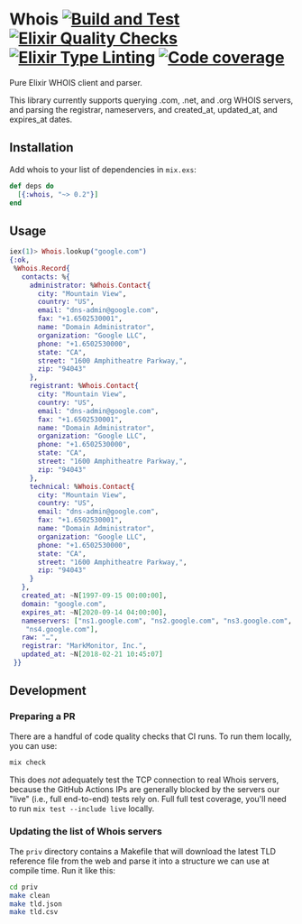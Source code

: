 # Whois [![Build and Test](https://github.com/utkarshkukreti/whois.ex/actions/workflows/elixir-build-and-test.yml/badge.svg)](https://github.com/utkarshkukreti/whois.ex/actions/workflows/elixir-build-and-test.yml) [![Elixir Quality Checks](https://github.com/utkarshkukreti/whois.ex/actions/workflows/elixir-quality-checks.yml/badge.svg)](https://github.com/utkarshkukreti/whois.ex/actions/workflows/elixir-quality-checks.yml) [![Elixir Type Linting](https://github.com/utkarshkukreti/whois.ex/actions/workflows/elixir-dialyzer.yml/badge.svg)](https://github.com/utkarshkukreti/whois.ex/actions/workflows/elixir-dialyzer.yml) [![Code coverage](https://codecov.io/gh/utkarshkukreti/whois.ex/graph/badge.svg?token=Xe9iuK8f63)](https://codecov.io/gh/utkarshkukreti/whois.ex)

Pure Elixir WHOIS client and parser.

This library currently supports querying .com, .net, and .org WHOIS servers, and
parsing the registrar, nameservers, and created_at, updated_at, and expires_at
dates.

## Installation

Add whois to your list of dependencies in `mix.exs`:

```elixir
def deps do
  [{:whois, "~> 0.2"}]
end
```

## Usage

```elixir
iex(1)> Whois.lookup("google.com")
{:ok,
 %Whois.Record{
   contacts: %{
     administrator: %Whois.Contact{
       city: "Mountain View",
       country: "US",
       email: "dns-admin@google.com",
       fax: "+1.6502530001",
       name: "Domain Administrator",
       organization: "Google LLC",
       phone: "+1.6502530000",
       state: "CA",
       street: "1600 Amphitheatre Parkway,",
       zip: "94043"
     },
     registrant: %Whois.Contact{
       city: "Mountain View",
       country: "US",
       email: "dns-admin@google.com",
       fax: "+1.6502530001",
       name: "Domain Administrator",
       organization: "Google LLC",
       phone: "+1.6502530000",
       state: "CA",
       street: "1600 Amphitheatre Parkway,",
       zip: "94043"
     },
     technical: %Whois.Contact{
       city: "Mountain View",
       country: "US",
       email: "dns-admin@google.com",
       fax: "+1.6502530001",
       name: "Domain Administrator",
       organization: "Google LLC",
       phone: "+1.6502530000",
       state: "CA",
       street: "1600 Amphitheatre Parkway,",
       zip: "94043"
     }
   },
   created_at: ~N[1997-09-15 00:00:00],
   domain: "google.com",
   expires_at: ~N[2020-09-14 04:00:00],
   nameservers: ["ns1.google.com", "ns2.google.com", "ns3.google.com",
    "ns4.google.com"],
   raw: "…",
   registrar: "MarkMonitor, Inc.",
   updated_at: ~N[2018-02-21 10:45:07]
 }}
```

## Development

### Preparing a PR

There are a handful of code quality checks that CI runs. To run them locally, you can use:

```sh
mix check
```

This does *not* adequately test the TCP connection to real Whois servers, because the GitHub Actions IPs are generally blocked by the servers our "live" (i.e., full end-to-end) tests rely on. Full full test coverage, you'll need to run `mix test --include live` locally.

### Updating the list of Whois servers

The `priv` directory contains a Makefile that will download the latest TLD reference file from the web and parse it into a structure we can use at compile time. Run it like this:

```sh
cd priv
make clean
make tld.json
make tld.csv
```
